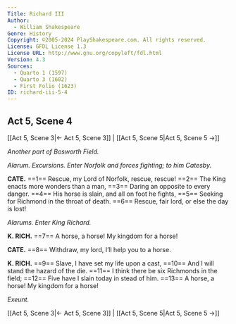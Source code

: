 ```yaml
---
Title: Richard III
Author: 
  - William Shakespeare
Genre: History
Copyright: ©2005-2024 PlayShakespeare.com. All rights reserved.
License: GFDL License 1.3
License URL: http://www.gnu.org/copyleft/fdl.html
Version: 4.3
Sources:
  - Quarto 1 (1597)
  - Quarto 3 (1602)
  - First Folio (1623)
ID: richard-iii-5-4
---
```


## Act 5, Scene 4
[[Act 5, Scene 3|← Act 5, Scene 3]] | [[Act 5, Scene 5|Act 5, Scene 5 →]]

*Another part of Bosworth Field.*

*Alarum. Excursions. Enter Norfolk and forces fighting; to him Catesby.*

**CATE.**
==1== Rescue, my Lord of Norfolk, rescue, rescue!
==2== The King enacts more wonders than a man,
==3== Daring an opposite to every danger.
==4== His horse is slain, and all on foot he fights,
==5== Seeking for Richmond in the throat of death.
==6== Rescue, fair lord, or else the day is lost!

*Alarums. Enter King Richard.*

**K. RICH.**
==7== A horse, a horse! My kingdom for a horse!

**CATE.**
==8== Withdraw, my lord, I’ll help you to a horse.

**K. RICH.**
==9== Slave, I have set my life upon a cast,
==10== And I will stand the hazard of the die.
==11== I think there be six Richmonds in the field;
==12== Five have I slain today in stead of him.
==13== A horse, a horse! My kingdom for a horse!

*Exeunt.*

[[Act 5, Scene 3|← Act 5, Scene 3]] | [[Act 5, Scene 5|Act 5, Scene 5 →]]